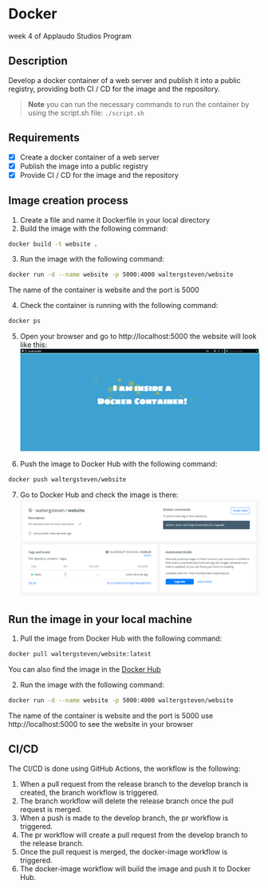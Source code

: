 # Docker
week 4 of Applaudo Studios Program

## Description

Develop a docker container of a web server and publish it into a public registry,
providing both CI / CD for the image and the repository.

> **Note**
> you can run the necessary commands  to run the container by using the script.sh file: `./script.sh`

## Requirements

- [x] Create a docker container of a web server
- [x] Publish the image into a public registry
- [x] Provide CI / CD for the image and the repository

## Image creation process

1. Create a file and name it Dockerfile in your local directory
2. Build the image with the following command:

```bash
docker build -t website .
```

3. Run the image with the following command:

```bash
docker run -d --name website -p 5000:4000 waltergsteven/website
```
The name of the container is website and the port is 5000

4. Check the container is running with the following command:

```bash
docker ps
```

5. Open your browser and go to http://localhost:5000 the website will look like this:
![](assets/website.png)

6. Push the image to Docker Hub with the following command:

```bash
docker push waltergsteven/website
```

7. Go to Docker Hub and check the image is there:
![](assets/dockerhub.png)

## Run the image in your local machine

1. Pull the image from Docker Hub with the following command:

```bash
docker pull waltergsteven/website:latest
```
You can also find the image in the [Docker Hub](https://hub.docker.com/r/waltergsteven/website)

2. Run the image with the following command:

```bash
docker run -d --name website -p 5000:4000 waltergsteven/website
```
The name of the container is website and the port is 5000 use http://localhost:5000 to see the website in your browser
## CI/CD

The CI/CD is done using GitHub Actions, the workflow is the following:

1. When a pull request from the release branch to the develop branch is created, the branch workflow is triggered.
2. The branch workflow will delete the release branch once the pull request is merged.
3. When a push is made to the develop branch, the pr workflow is triggered.
4. The pr workflow will create a pull request from the develop branch to the release branch.
5. Once the pull request is merged, the docker-image workflow is triggered. 
6. The docker-image workflow will build the image and push it to Docker Hub.